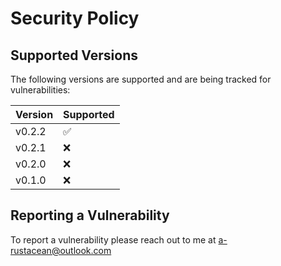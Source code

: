 # Security Policy

## Supported Versions

The following versions are supported and are being tracked for vulnerabilities:

| Version | Supported          |
| ------- | ------------------ |
| v0.2.2  | :white_check_mark: |
| v0.2.1  | :x:                |
| v0.2.0  | :x:                |
| v0.1.0  | :x:                |

## Reporting a Vulnerability

To report a vulnerability please reach out to me at [a-rustacean@outlook.com](mailto:a-rustacean@outlook.com)
